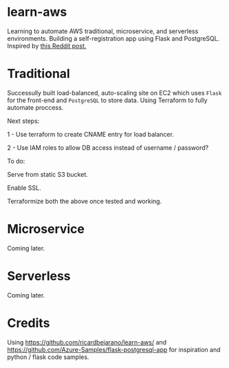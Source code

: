 # learn-aws
Learning to automate AWS traditional, microservice, and serverless environments. Building a self-registration app using Flask and PostgreSQL. Inspired by [this Reddit post.](https://www.reddit.com/r/sysadmin/comments/8inzn5/so_you_want_to_learn_aws_aka_how_do_i_learn_to_be/)

# Traditional
Successully built load-balanced, auto-scaling site on EC2 which uses `Flask` for the front-end and `PostgreSQL` to store data. Using Terraform to fully automate proccess.

Next steps:

1 - Use terraform to create CNAME entry for load balancer.

2 - Use IAM roles to allow DB access instead of username / password?



To do: 

Serve from static S3 bucket. 

Enable SSL.

Terraformize both the above once tested and working.

# Microservice
Coming later.

# Serverless
Coming later.

# Credits
Using https://github.com/ricardbejarano/learn-aws/ and https://github.com/Azure-Samples/flask-postgresql-app for inspiration and python / flask code samples.
